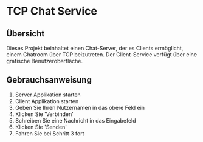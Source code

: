 # TCP Chat Service
## Übersicht
Dieses Projekt beinhaltet einen Chat-Server, der es Clients ermöglicht, einem Chatroom über TCP beizutreten.
Der Client-Service verfügt über eine grafische Benutzeroberfläche.

## Gebrauchsanweisung
1. Server Applikation starten
2. Client Applikation starten
3. Geben Sie Ihren Nutzernamen in das obere Feld ein
4. Klicken Sie 'Verbinden'
5. Schreiben Sie eine Nachricht in das Eingabefeld
6. Klicken Sie 'Senden'
7. Fahren Sie bei Schritt 3 fort
